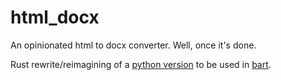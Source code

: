 # html_docx

An opinionated html to docx converter. Well, once it's done.

Rust rewrite/reimagining of a [python
version](https://github.com/delfanbaum/htmlbook-docx) to be
used in [bart](https://github.com/delfanbaum/bart).
